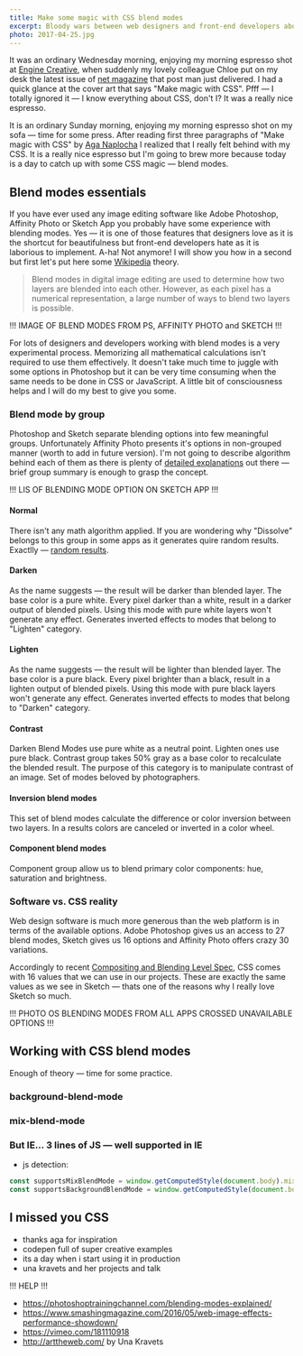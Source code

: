 ```yaml
---
title: Make some magic with CSS blend modes
excerpt: Bloody wars between web designers and front-end developers about blending modes. These times are over — thanks to the power of CSS!
photo: 2017-04-25.jpg
---
```


It was an ordinary Wednesday morning, enjoying my morning espresso shot at [Engine Creative](https://twitter.com/enginecreative), when suddenly my lovely colleague Chloe put on my desk the latest issue of [net magazine](https://twitter.com/netmag) that post man just delivered. I had a quick glance at the cover art that says "Make magic with CSS". Pfff — I totally ignored it — I know everything about CSS, don't I? It was a really nice espresso.

It is an ordinary Sunday morning, enjoying my morning espresso shot on my sofa —  time for some press. After reading first three paragraphs of "Make magic with CSS" by [Aga Naplocha](https://twitter.com/aganaplocha) I realized that I really felt behind with my CSS. It is a really nice espresso but I'm going to brew more because today is a day to catch up with some CSS magic — blend modes.

## Blend modes essentials

If you have ever used any image editing software like Adobe Photoshop, Affinity Photo or Sketch App you probably have some experience with blending modes. Yes — it is one of those features that designers love as it is the shortcut for beautifulness but front-end developers hate as it is laborious to implement. A-ha! Not anymore! I will show you how in a second but first let's put here some [Wikipedia](https://en.wikipedia.org/wiki/Blend_modes) theory.

> Blend modes in digital image editing are used to determine how two layers are blended into each other. However, as each pixel has a numerical representation, a large number of ways to blend two layers is possible.

!!! IMAGE OF BLEND MODES FROM PS, AFFINITY PHOTO and SKETCH !!!

For lots of designers and developers working with blend modes is a very experimental process. Memorizing all mathematical calculations isn't required to use them effectively. It doesn't take much time to juggle with some options in Photoshop but it can be very time consuming when the same needs to be done in CSS or JavaScript. A little bit of consciousness helps and I will do my best to give you some.

### Blend mode by group

Photoshop and Sketch separate blending options into few meaningful groups. Unfortunately Affinity Photo presents it's options in non-grouped manner (worth to add in future version). I'm not going to describe algorithm behind each of them as there is plenty of [detailed explanations](https://photoshoptrainingchannel.com/blending-modes-explained/) out there — brief group summary is enough to grasp the concept.

!!! LIS OF BLENDING MODE OPTION ON SKETCH APP !!!

#### Normal

There isn't any math algorithm applied. If you are wondering why "Dissolve" belongs to this group in some apps as it generates quire random results. Exactlly — [random results](https://en.wikipedia.org/wiki/Blend_modes#Dissolve).

#### Darken

As the name suggests — the result will be darker than blended layer. The base color is a pure white. Every pixel darker than a white, result in a darker output of blended pixels. Using this mode with pure white layers won't generate any effect. Generates inverted effects to modes that belong to "Lighten" category.

#### Lighten

As the name suggests — the result will be lighter than blended layer. The base color is a pure black. Every pixel brighter than a black, result in a lighten output of blended pixels. Using this mode with pure black layers won't generate any effect. Generates inverted effects to modes that belong to "Darken" category.

#### Contrast

Darken Blend Modes use pure white as a neutral point. Lighten ones use pure black. Contrast group takes 50% gray as a base color to recalculate the blended result. The purpose of this category is to manipulate contrast of an image. Set of modes beloved by photographers.

#### Inversion blend modes

This set of blend modes calculate the difference or color inversion between two layers. In a results colors are canceled or inverted in a color wheel.

#### Component blend modes

Component group allow us to blend primary color components: hue, saturation and brightness.

### Software vs. CSS reality

Web design software is much more generous than the web platform is in terms of the available options. Adobe Photoshop gives us an access to 27 blend modes, Sketch gives us 16 options and Affinity Photo offers crazy 30 variations.

Accordingly to recent [Compositing and Blending Level Spec](https://drafts.fxtf.org/compositing-1/), CSS comes with 16 values that we can use in our projects. These are exactly the same values as we see in Sketch — thats one of the reasons why I really love Sketch so much.

!!! PHOTO OS BLENDING MODES FROM ALL APPS CROSSED UNAVAILABLE OPTIONS !!!

## Working with CSS blend modes

Enough of theory — time for some practice.

### background-blend-mode

### mix-blend-mode

### But IE... 3 lines of JS — well supported in IE

- js detection:

```js
const supportsMixBlendMode = window.getComputedStyle(document.body).mixBlendMode;
const supportsBackgroundBlendMode = window.getComputedStyle(document.body).backgroundBlendMode;
```

## I missed you CSS

- thanks aga for inspiration
- codepen full of super creative examples
- its a day when i start using it in production
- una kravets and her projects and talk


!!! HELP !!!

- https://photoshoptrainingchannel.com/blending-modes-explained/
- https://www.smashingmagazine.com/2016/05/web-image-effects-performance-showdown/
- https://vimeo.com/181110918
- http://arttheweb.com/ by Una Kravets
